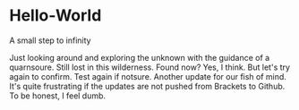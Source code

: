 # Hello-World
A small step to infinity

Just looking around and exploring the unknown with the guidance of a quarnsoure.
Still lost in this wilderness.
Found now?
Yes, I think. But let's try again to confirm.
Test again if notsure.
Another update for our fish of mind.
It's quite frustrating if the updates are not pushed from Brackets to Github.
To be honest, I feel dumb.